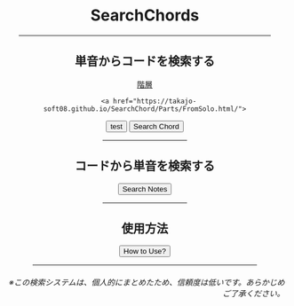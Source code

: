 <html lang="ja">
  <head>
    <meta charset="UTF-8">
  </head>
  <body>
    <div align="center">
      <h1>SearchChords</h1>
      <hr size="2" width="90%" align="center" color="blue">
      <h2>単音からコードを検索する</h2>
       <a href="https://takajo-soft08.github.io/SearchChord/Parts/FromSolo.html/">
         階層
      </a>
      
      <a href="https://takajo-soft08.github.io/SearchChord/Parts/FromSolo.html/">
  <input type="button" value="test">
      </a>
      <a href="https://takajo-soft08.github.io/SearchChord/Parts/FromSolo.html/" type="button" value="test"></a>
      <input type="button" value="Search Chord" onClick="https://takajo-soft08.github.io/SearchChord/Parts/FromSolo.html/">
      <hr size="2" width="30%" align="center" color="grey">
      <h2>コードから単音を検索する</h2>
      <input type="submit" value="Search Notes">
      <hr size="2" width="30%" align="center" color="grey">
      <h2>使用方法</h2>
      <input type="submit" value="How to Use?" onClick="history.back()">
      <hr size="2" width="80%" align="center" color="orange">
      <h6 align="right">※この検索システムは、個人的にまとめたため、信頼度は低いです。あらかじめご了承ください。</h6>
    </div>
  </body>
</html>
